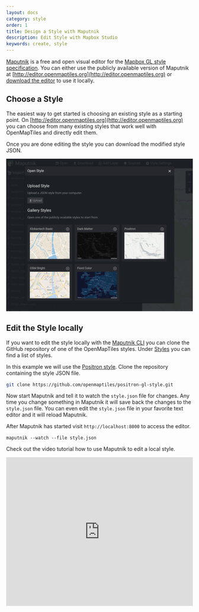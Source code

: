 ```yaml
---
layout: docs
category: style
order: 1
title: Design a Style with Maputnik
description: Edit Style with Mapbox Studio
keywords: create, style
---
```


[Maputnik](https://github.com/maputnik/editor) is a free and open visual editor for the [Mapbox GL style specification](https://www.mapbox.com/mapbox-gl-style-spec/).
You can either use the publicly available version of Maputnik
at [http://editor.openmaptiles.org](http://editor.openmaptiles.org)
 or [download the editor](https://github.com/maputnik/editor/releases) to use it locally.

## Choose a Style

The easiest way to get started is choosing an existing style as a starting point.
On [http://editor.openmaptiles.org](http://editor.openmaptiles.org) you can choose from many existing
styles that work well with OpenMapTiles and directly edit them.

Once you are done editing the style you can download the modified style JSON.

![Choose style in Maputnik](/media/maputnik_choose_style.png)

## Edit the Style locally

If you want to edit the style locally with the [Maputnik CLI](https://github.com/maputnik/editor/releases) you can clone the GitHub repository of one of the OpenMapTiles styles.  Under [Styles](http://openmaptiles.org/styles) you can find a list of styles.

In this example we will use the [Positron style](https://github.com/openmaptiles/positron-gl-style).
Clone the repository containing the style JSON file.

```bash
git clone https://github.com/openmaptiles/positron-gl-style.git
```

Now start Maputnik and tell it to watch the `style.json` file for changes. Any time you change
something in Maputnik it will save back the changes to the `style.json` file.
You can even edit the `style.json` file in your favorite text editor and it will reload Maputnik.

After Maputnik has started visit `http://localhost:8000` to access the editor.

```
maputnik --watch --file style.json
```

Check out the video tutorial how to use Maputnik to edit a local style.

<iframe width="100%" height="400" src="https://www.youtube.com/embed/vCFsrwocE9s" frameborder="0" allowfullscreen></iframe>
